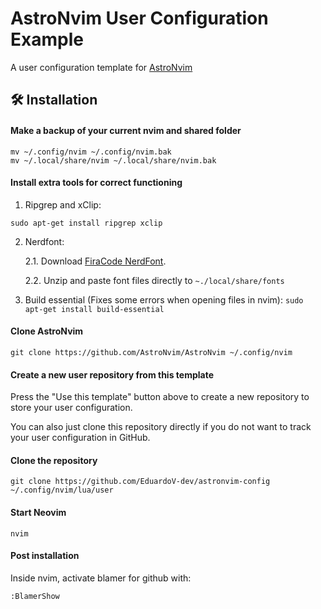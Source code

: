 # AstroNvim User Configuration Example

A user configuration template for [AstroNvim](https://github.com/AstroNvim/AstroNvim)

## 🛠️ Installation

#### Make a backup of your current nvim and shared folder

```shell
mv ~/.config/nvim ~/.config/nvim.bak
mv ~/.local/share/nvim ~/.local/share/nvim.bak
```

#### Install extra tools for correct functioning

1. Ripgrep and xClip:

```shell
sudo apt-get install ripgrep xclip
```

2. Nerdfont:

   2.1. Download [FiraCode NerdFont](https://github.com/ryanoasis/nerd-fonts/releases/download/v3.0.0/FiraCode.zip).

   2.2. Unzip and paste font files directly to `~./local/share/fonts`

3. Build essential (Fixes some errors when opening files in nvim): `sudo apt-get install build-essential`

#### Clone AstroNvim

```shell
git clone https://github.com/AstroNvim/AstroNvim ~/.config/nvim
```

#### Create a new user repository from this template

Press the "Use this template" button above to create a new repository to store your user configuration.

You can also just clone this repository directly if you do not want to track your user configuration in GitHub.

#### Clone the repository

```shell
git clone https://github.com/EduardoV-dev/astronvim-config ~/.config/nvim/lua/user
```

#### Start Neovim

```shell
nvim
```

#### Post installation

Inside nvim, activate blamer for github with:

`:BlamerShow`
